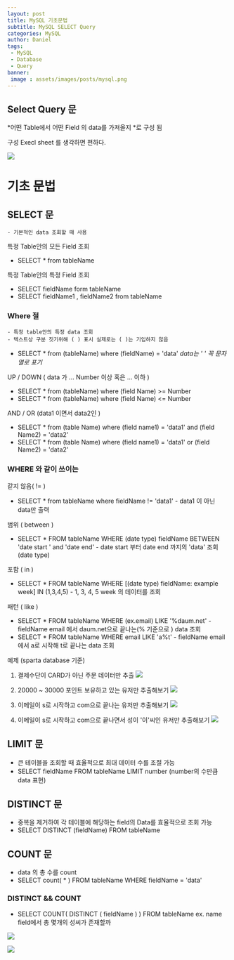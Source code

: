 ```yaml
---
layout: post
title: MySQL 기초문법
subtitle: MySQL SELECT Query
categories: MySQL
author: Daniel
tags:
 - MySQL
 - Database
 - Query
banner:
 image : assets/images/posts/mysql.png
---
```


Select Query 문
--
*어떤 Table에서 어떤  Field 의 data를 가져올지 *로 구성 됨

구성 
Execl sheet 를 생각하면 편하다.

![](https://i.imgur.com/hiOvjxA.png)

# 기초 문법

## SELECT 문
	- 기본적인 data 조회할 때 사용

특정 Table안의 모든 Field 조회
 - SELECT * from tableName

특정 Table안의 특정 Field 조회
- SELECT  fieldName form  tableName
- SELECT fieldName1 , fieldName2 from tableName

### Where 절
	- 특정 table안의 특정 data 조회
	- 텍스트상 구분 짓기위해 ( ) 표시 실제로는 ( )는 기입하지 않음
- SELECT * from (tableName) where (fieldName) = 'data'
	*data는 ' '  꼭 문자열로 표기* 

UP / DOWN ( data 가 ... Number 이상 혹은 ... 이하 )
- SELECT * from (tableName) where (field Name) >= Number
- SELECT * from (tableName) where (field Name) <= Number

AND / OR (data1 이면서 data2인 )
- SELECT * from (table Name) where (field name1) = 'data1' and (field Name2) = 'data2'
- SELECT * from (table Name) where (field name1) = 'data1' or (field Name2) = 'data2'

### WHERE 와 같이 쓰이는 

같지 않음( != ) 
- SELECT * from tableName where fieldName != 'data1' 
	  - data1 이 아닌 data만 출력

범위 ( between )
- SELECT * FROM tableName WHERE (date type) fieldName BETWEEN 
	'date start ' and 'date end'
	  - date start 부터 date end 까지의 'data' 조회 (date type)

포함 ( in )
- SELECT * FROM tableName WHERE [(date type) fieldName: example week]
   IN (1,3,4,5)
		- 1, 3, 4, 5 week 의 데이터를 조회


패턴 ( like )
- SELECT * FROM tableName WHERE (ex.email) LIKE '%daum.net'
		- fieldName email 에서 daum.net으로 끝나는(% 기준으로 ) data 조회
- SELECT * FROM tableName WHERE email LIKE 'a%t'
		- fieldName email 에서 a로 시작해 t로 끝나는 data 조회

예제 (sparta database 기준)
1. 결제수단이 CARD가 아닌 주문 데이터만 추출
![](https://i.imgur.com/RDTXGa3.png)


2. 20000 ~ 30000 포인트 보유하고 있는 유저만 추출해보기
![](https://i.imgur.com/5lyZ9TR.png)


3. 이메일이 s로 시작하고 com으로 끝나는 유저만 추출해보기
![](https://i.imgur.com/m9aDU8K.png)

4. 이메일이 s로 시작하고 com으로 끝나면서 성이 '이'씨인 유저만 추출해보기
![](https://i.imgur.com/Y2I4xo5.png)


## LIMIT 문
- 큰 테이블을 조회할 때 효율적으로 최대 데이터 수를 조절 가능
- SELECT fieldName FROM tableName
  LIMIT number (number의 수만큼 data 표현)

## DISTINCT 문
- 중복을 제거하여 각 테이블에 해당하는 field의 Data를 효율적으로 조회 가능
- SELECT DISTINCT (fieldName) FROM tableName

## COUNT 문
- data 의 총 수를 count
- SELECT count( * ) FROM tableName WHERE fieldName = 'data'

### DISTINCT && COUNT
- SELECT COUNT( DISTINCT ( fieldName ) ) FROM tableName
 ex.  name field에서 총 몇개의 성씨가 존재할까
 
![](https://i.imgur.com/6222wMc.png)

![](https://i.imgur.com/1ikDicq.png)
